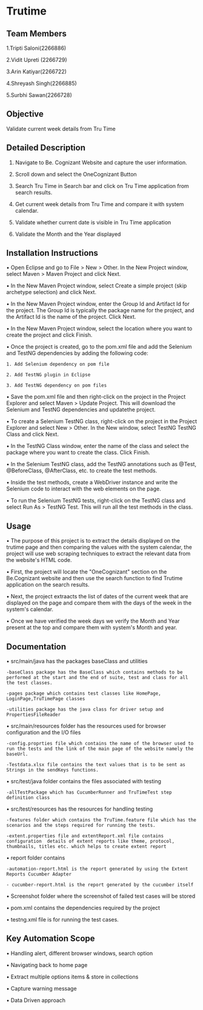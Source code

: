 
# Trutime


## Team Members

1.Tripti Saloni(2266886)

2.Vidit Upreti (2266729)

3.Arin Katiyar(2266722)

4.Shreyash Singh(2266885)

5.Surbhi Sawan(2266728)


## Objective

Validate current week details from Tru Time


## Detailed Description

1. Navigate to Be. Cognizant Website and capture the user information.

2. Scroll down and select the OneCognizant Button 

3. Search Tru Time in Search bar and click on Tru Time application from search results.

4. Get current week details from Tru Time and compare it with system calendar.

5. Validate whether current date is visible in Tru Time application

6. Validate the Month and the Year displayed 


##  Installation Instructions

• Open Eclipse and go to File > New > Other. In the New Project window, select Maven > Maven Project and click Next.

• In the New Maven Project window, select Create a simple project (skip archetype selection) and click Next.

• In the New Maven Project window, enter the Group Id and Artifact Id for the project. The Group Id is typically the package name for the project, and the Artifact Id is the name of the project. Click Next.

• In the New Maven Project window, select the location where you want to create the project and click Finish.

• Once the project is created, go to the pom.xml file and add the Selenium and TestNG dependencies by adding the following code:

    1. Add Selenium dependency on pom file

    2. Add TestNG plugin in Eclipse

    3. Add TestNG dependency on pom files

• Save the pom.xml file and then right-click on the project in the Project Explorer and select Maven > Update Project. This will download the Selenium and TestNG dependencies and updatethe project.

• To create a Selenium TestNG class, right-click on the project in the Project Explorer and select New > Other. In the New window, select TestNG TestNG Class and click Next.

• In the TestNG Class window, enter the name of the class and select the package where you want to create the class. Click Finish.

• In the Selenium TestNG class, add the TestNG annotations such as @Test, @BeforeClass, @AfterClass, etc. to create the test methods.

• Inside the test methods, create a WebDriver instance and write the Selenium code to interact with the web elements on the page.

• To run the Selenium TestNG tests, right-click on the TestNG class and select Run As > TestNG Test. This will run all the test methods in the class.

 
## Usage

• The purpose of this project is to extract the details displayed on the trutime page and then comparing the values with the system calendar, the project will use web scraping techniques to extract the relevant data from the website's HTML code.

• First, the project will locate the "OneCognizant" section on the Be.Cognizant website and then use the search function to find Trutime application on the search results.

• Next, the project extraacts the list of dates of the current week that are displayed on the page and compare them with the days of the week in the system's calendar.

• Once we have verified the week days we verify the Month and Year present at the top and compare them with system's Month and year.


## Documentation

• src/main/java has the packages baseClass and utilities

    -baseClass package has the BaseClass which contains methods to be performed at the start and the end of suite, test and class for all the test classes.
 
    -pages package which contains test classes like HomePage, LoginPage,TruTimePage classes

    -utilities package has the java class for driver setup and PropertiesFileReader

• src/main/resources folder has the resources used for browser configuration and the I/O files 

    -config.proprties file which contains the name of the browser used to run the tests and the link of the main page of the website namely the baseUrl.

    -Testdata.xlsx file contains the text values that is to be sent as Strings in the sendKeys functions.

• src/test/java folder contains the files associated with testing 

    -allTestPackage which has CucumberRunner and TruTimeTest step definition class 

• src/test/resources has the resources for handling testing
 
    -features folder which contains the TruTime.feature file which has the scenarios and the steps required for running the tests.

    -extent.properties file and extentReport.xml file contains configuration  details of extent reports like theme, protocol, thumbnails, titles etc. which helps to create extent report

• report folder contains

    -automation-report.html is the report generated by using the Extent Reports Cucumber Adapter

    - cucumber-report.html is the report generated by the cucumber itself

• Screenshot folder where the screenshot of failed test cases will be stored
 
• pom.xml contains the dependencies required by the project
 
• testng.xml file is for running the test cases.


## Key Automation Scope

• Handling alert, different browser windows, search option

• Navigating back to home page

• Extract multiple options items & store in collections

• Capture warning message

• Data Driven approach
